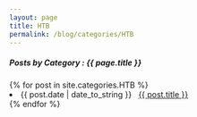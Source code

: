 ```yaml
---
layout: page
title: HTB
permalink: /blog/categories/HTB
---
```

 
<h5> Posts by Category : {{ page.title }} </h5>

<div class="card">
{% for post in site.categories.HTB %}
 <li class="category-posts"><span>{{ post.date | date_to_string }}</span> &nbsp; <a href="{{ post.url }}">{{ post.title }}</a></li>
{% endfor %}
</div>
